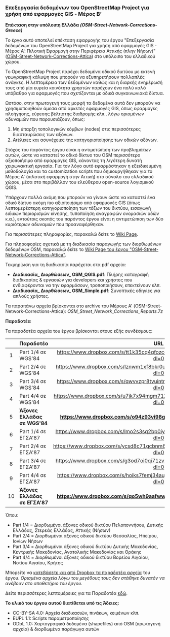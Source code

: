 ### Επεξεργασία δεδομένων του OpenStreetMap Project για χρήση από εφαρμογές GIS - Μέρος Β’
**Επέκταση στην υπόλοιπη Ελλάδα _(OSM-Street-Network-Corrections-Greece)_**

Το έργο αυτό αποτελεί επέκταση εφαρμογής του έργου "Επεξεργασία δεδομένων του OpenStreetMap Project για χρήση από εφαρμογές GIS - Μέρος Α’: Πιλοτική Εφαρμογή στην Περιφέρεια Αττικής (πλην Νήσων)" ([OSM-Street-Network-Corrections-Attica](https://github.com/ellak-monades-aristeias/OSM-Street-Network-Corrections-Attica)) στο υπόλοιπο του ελλαδικού χώρου.

Το OpenStreetMap Project παρέχει δεδομένα οδικού δικτύου με εκτενή γεωγραφική κάλυψη που μπορούν να εξυπηρετήσουν πολλαπλές ανάγκες. Η λεπτομέρεια των δεδομένων καθώς και η διαρκής ενημέρωσή τους από μία ευρεία κοινότητα χρηστών παρέχουν ένα πολύ καλό υπόβαθρο για εφαρμογές που σχετίζονται με οδικά συγκοινωνιακά δίκτυα.

Ωστόσο, στην πρωτογενή τους μορφή τα δεδομένα αυτά δεν μπορούν να χρησιμοποιηθούν άμεσα από αρκετές εφαρμογές GIS, όπως εφαρμογές πλοήγησης, εύρεσης βέλτιστης διαδρομής κλπ., λόγω ορισμένων αδυναμιών που παρουσιάζουν, όπως:

1. Μη ύπαρξη τοπολογικών κόμβων (nodes) στις περισσότερες διασταυρώσεις των αξόνων.
2. Ατέλειες και ασυνέχειες της κατηγοριοποίησης των οδικών αξόνων.

Στόχος του παρόντος έργου είναι η αντιμετώπιση των προβλημάτων αυτών, ώστε να καταστεί το οδικό δίκτυο του OSM περισσότερο αξιοποιήσιμο από εφαρμογές GIS, κάνοντας τη λιγότερη δυνατή χειρωνακτική εργασία. Για τον λόγο αυτό εφαρμόστηκαν η εξειδικευμένη μεθοδολογία και τα customization scripts που δημιουργήθηκαν για το Μέρος Α' (πιλοτική εφαρμογή στην Αττική) στο σύνολο του ελλαδικού χώρου, μέσα στο περιβάλλον του ελεύθερου open-source λογισμικού QGIS.

Υπάρχουν πολλά ακόμη που μπορούν να γίνουν ώστε να καταστεί ένα οδικό δίκτυο ακόμη πιο αξιοποιήσιμο από εφαρμογές GIS (όπως λεπτομερέστερη κατηγοριοποίηση των τόξων του δικτύου, εισαγωγή ειδικών περιορισμών κίνησης, τυποποίηση αναγραφών ονομασιών οδών κ.α.), εντούτοις σκοπός του παρόντος έργου είναι η αντιμετώπιση των δύο κυριότερων αδυναμιών που προαναφέρθηκαν.

Για περισσότερες πληροφορίες, παρακαλώ δείτε το [Wiki Page](https://github.com/ellak-monades-aristeias/OSM-Street-Network-Corrections-Greece/wiki).

Για πληροφορίες σχετικά με τη διαδικασία παραγωγής των διορθωμένων δεδομένων OSM, παρακαλώ δείτε το [Wiki Page του έργου
"OSM-Street-Network-Corrections-Attica"](https://github.com/ellak-monades-aristeias/OSM-Street-Network-Corrections-Attica/wiki).

Τεκμηρίωση για τη διαδικασία παρέχεται στα pdf αρχεία:
* **Διαδικασία_ Διορθώσεων_ OSM_QGIS.pdf**: Πλήρης καταγραφή διαδικασίας & εργασιών για developers και χρήστες που ενδιαφέρονται να την εφαρμόσουν, τροποποιήσουν, επεκτείνουν κλπ.
* **Διαδικασία_ Διορθώσεων_ OSM_Simple.pdf**: Συνοπτικές οδηγίες για απλούς χρήστες.

Τα παραπάνω αρχεία βρίσκονται στο archive του Μέρους Α' (OSM-Street-Network-Corrections-Attica): _OSM_Street_Network_Corrections_Reports.7z_

**Παραδοτέα**

Τα παραδοτέα αρχεία του έργου βρίσκονται στους εξής συνδέσμους:

|       |                          **Παραδοτέο**                            |**URL**|
|:-----:|:------------------------------------------------------------------|:-----:|
|   1   |Part 1/4 σε WGS'84|https://www.dropbox.com/s/tt1k35cq4gfozcc/roads_corrected_wgs84_part1of4.7z?dl=0|
|   2   |Part 2/4 σε WGS'84|https://www.dropbox.com/s/lznwm1xf8bkr0uz/roads_corrected_wgs84_part2of4.7z?dl=0|
|   3   |Part 3/4 σε WGS'84|https://www.dropbox.com/s/qwvvzpr8tvuintm/roads_corrected_wgs84_part3of4.7z?dl=0|
|   4   |Part 4/4 σε WGS'84|https://www.dropbox.com/s/u7jk7x94mgm7127/roads_corrected_wgs84_part4of4.7z?dl=0|
|   5   |**Άξονες Ελλάδας σε WGS'84**|**https://www.dropbox.com/s/o94z93vi98gabli/roads_corrected_wgs84.7z?dl=0**|
|   6   |Part 1/4 σε ΕΓΣΑ'87|https://www.dropbox.com/s/lmo2s3sq2bp0iye/roads_corrected_ggrs87_part1of4.7z?dl=0|
|   7   |Part 2/4 σε ΕΓΣΑ'87|https://www.dropbox.com/s/ycsd8c71gcbnm6w/roads_corrected_ggrs87_part2of4.7z?dl=0|
|   8   |Part 3/4 σε ΕΓΣΑ'87|https://www.dropbox.com/s/g3od7oi0qi71zv1/roads_corrected_ggrs87_part3of4.7z?dl=0|
|   9   |Part 4/4 σε ΕΓΣΑ'87|https://www.dropbox.com/s/hoiks7femj34auj/roads_corrected_ggrs87_part4of4.7z?dl=0|
|  10   |**Άξονες Ελλάδας σε ΕΓΣΑ'87**|**https://www.dropbox.com/s/qo5wh9aafwwotsu/roads_corrected_ggrs87.7z?dl=0**|

Όπου:
  * Part 1/4 = Διορθωμένοι άξονες οδικού δικτύου Πελοποννήσου, Δυτικής Ελλάδας, Στερεάς Ελλάδας, Αττικής (Νήσων)
  * Part 2/4 = Διορθωμένοι άξονες οδικού δικτύου Θεσσαλίας, Ηπείρου, Ιονίων Νήσων
  * Part 3/4 = Διορθωμένοι άξονες οδικού δικτύου Δυτικής Μακεδονίας, Κεντρικής Μακεδονίας, Ανατολικής Μακεδονίας και Θράκης
  * Part 4/4 = Διορθωμένοι άξονες οδικού δικτύου Βορείου Αιγαίου, Νοτίου Αιγαίου, Κρήτης

Μπορείτε να [κατεβάσετε και από Dropbox τα παραδοτέα αρχεία](https://www.dropbox.com/sh/zuirfdyw40qjmaa/AADnVgnV5dkfuyRs9ugll5s1a?dl=0) του έργου. _Ορισμένα αρχεία λόγω του μεγέθους τους δεν στάθηκε δυνατόν να ανέβουν στο αποθετήριο του έργου._

Δείτε περισσότερες λεπτομέρειες για τα Παραδοτέα [εδώ](https://github.com/ellak-monades-aristeias/OSM-Street-Network-Corrections-Greece/wiki/Deliverables).

**Το υλικό του έργου αυτού διατίθεται υπό τις Άδειες:**
- CC-BY-SA 4.0: Αρχεία διαδικασιών, πινάκων, κειμένων κλπ.
- EUPL 1.1: Scripts παραμετροποίησης
- ODbL 1.0: Χαρτογραφικά δεδομένα (shapefiles) από OSM (πρωτογενή αρχεία) & διορθωμένα παράγωγα αυτών

